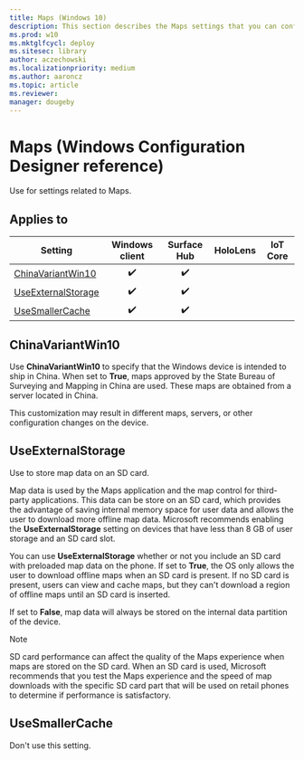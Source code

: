 ```yaml
---
title: Maps (Windows 10)
description: This section describes the Maps settings that you can configure in provisioning packages for Windows 10 using Windows Configuration Designer.
ms.prod: w10
ms.mktglfcycl: deploy
ms.sitesec: library
author: aczechowski
ms.localizationpriority: medium
ms.author: aaroncz
ms.topic: article
ms.reviewer: 
manager: dougeby
---
```


# Maps (Windows Configuration Designer reference)

Use for settings related to Maps. 

## Applies to

| Setting   | Windows client | Surface Hub | HoloLens | IoT Core |
| --- | :---: | :---: | :---: | :---: |
| [ChinaVariantWin10](#chinavariantwin10) | ✔️  | ✔️ |  |  |
| [UseExternalStorage](#useexternalstorage) | ✔️  | ✔️ |  |  |
| [UseSmallerCache](#usesmallercache) | ✔️  | ✔️ |  |  |


## ChinaVariantWin10

Use **ChinaVariantWin10** to specify that the Windows device is intended to ship in China. When set to **True**, maps approved by the State Bureau of Surveying and Mapping in China are used. These maps are obtained from a server located in China.

This customization may result in different maps, servers, or other configuration changes on the device.


## UseExternalStorage

Use to store map data on an SD card.

Map data is used by the Maps application and the map control for third-party applications. This data can be store on an SD card, which provides the advantage of saving internal memory space for user data and allows the user to download more offline map data. Microsoft recommends enabling the **UseExternalStorage** setting on devices that have less than 8 GB of user storage and an SD card slot.

You can use **UseExternalStorage** whether or not you include an SD card with preloaded map data on the phone. If set to **True**, the OS only allows the user to download offline maps when an SD card is present. If no SD card is present, users can view and cache maps, but they can't download a region of offline maps until an SD card is inserted.

If set to **False**, map data will always be stored on the internal data partition of the device.

>[!NOTE]
>SD card performance can affect the quality of the Maps experience when maps are stored on the SD card. When an SD card is used, Microsoft recommends that you test the Maps experience and the speed of map downloads with the specific SD card part that will be used on retail phones to determine if performance is satisfactory.

## UseSmallerCache

Don't use this setting.
